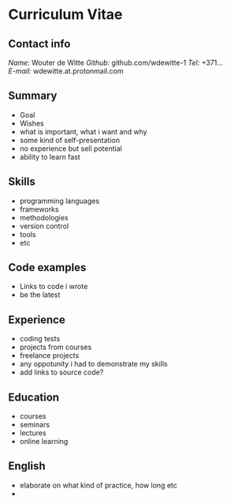 # Curriculum Vitae

## Contact info
*Name:*   Wouter de Witte
*Github:* github.com/wdewitte-1
*Tel:*    +371...         
*E-mail:* wdewitte.at.protonmail.com

## Summary
- Goal
- Wishes
- what is important, what i want and why
- some kind of self-presentation
- no experience but sell potential
- ability to learn fast

## Skills
- programming languages
- frameworks
- methodologies
- version control
- tools
- etc

## Code examples
- Links to code i wrote
- be the latest

## Experience
- coding tests
- projects from courses
- freelance projects
- any oppotunity i had to demonstrate my skills
- add links to source code?

## Education
- courses
- seminars
- lectures
- online learning

## English
- elaborate on what kind of practice, how long etc
- 
